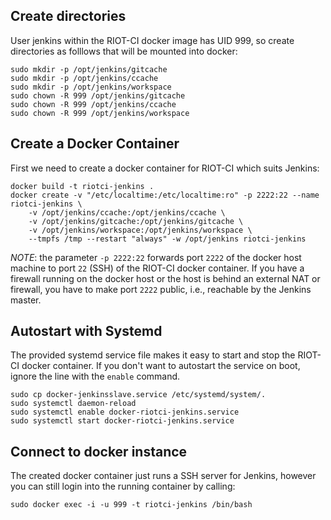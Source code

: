 ## Create directories  

User jenkins within the RIOT-CI docker image has UID 999, so create directories
as folllows that will be mounted into docker:

```
sudo mkdir -p /opt/jenkins/gitcache
sudo mkdir -p /opt/jenkins/ccache
sudo mkdir -p /opt/jenkins/workspace
sudo chown -R 999 /opt/jenkins/gitcache
sudo chown -R 999 /opt/jenkins/ccache
sudo chown -R 999 /opt/jenkins/workspace
```

## Create a Docker Container

First we need to create a docker container for RIOT-CI which suits Jenkins:
```
docker build -t riotci-jenkins .
docker create -v "/etc/localtime:/etc/localtime:ro" -p 2222:22 --name riotci-jenkins \
    -v /opt/jenkins/ccache:/opt/jenkins/ccache \
    -v /opt/jenkins/gitcache:/opt/jenkins/gitcache \
    -v /opt/jenkins/workspace:/opt/jenkins/workspace \
    --tmpfs /tmp --restart "always" -w /opt/jenkins riotci-jenkins
```

_NOTE_: the parameter `-p 2222:22` forwards port `2222` of the docker host
machine to port `22` (SSH) of the RIOT-CI docker container.
If you have a firewall running on the docker host or the host is behind an
external NAT or firewall, you have to make port `2222` public, i.e., reachable
by the Jenkins master.

## Autostart with Systemd

The provided systemd service file makes it easy to start and stop the RIOT-CI
docker container. If you don't want to autostart the service on boot, ignore the
line with the `enable` command.

```
sudo cp docker-jenkinsslave.service /etc/systemd/system/.
sudo systemctl daemon-reload
sudo systemctl enable docker-riotci-jenkins.service
sudo systemctl start docker-riotci-jenkins.service
```

## Connect to docker instance

The created docker container just runs a SSH server for Jenkins, however you
can still login into the running container by calling:

```
sudo docker exec -i -u 999 -t riotci-jenkins /bin/bash
```
